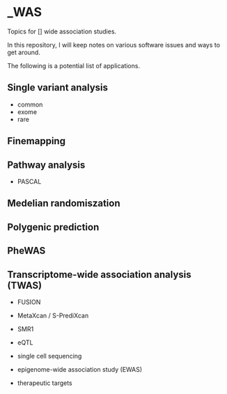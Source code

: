 # _WAS

Topics for [] wide association studies.

In this repository, I will keep notes on various software issues and ways to get around.

The following is a potential list of applications.

## Single variant analysis

* common
* exome
* rare

## Finemapping

## Pathway analysis

* PASCAL

## Medelian randomiszation

## Polygenic prediction

## PheWAS

## Transcriptome-wide association analysis (TWAS)

* FUSION
* MetaXcan / S-PrediXcan
* SMR1

* eQTL
* single cell sequencing
* epigenome-wide association study (EWAS)
* therapeutic targets
